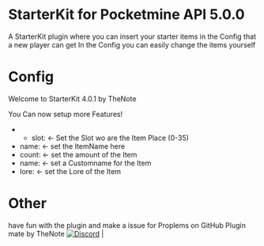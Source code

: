 # StarterKit for Pocketmine API 5.0.0
A StarterKit plugin where you can insert your starter items in the Config that a new player can get
In the Config you can easily change the items yourself

# Config

Welcome to StarterKit 4.0.1 by TheNote

You Can now setup more Features!

 * - slot: <- Set the Slot wo are the Item Place (0-35)
 *   name: <- set the ItemName here
 *   count: <- set the amount of the Item
 *   name: <- set a Customname for the Item
 *   lore: <- set the Lore of the Item
    
# Other

have fun with the plugin and make a issue for Proplems on GitHub
Plugin mate by TheNote
[![Discord](https://img.shields.io/discord/427472879072968714.svg?style=flat-square&label=discord&colorB=7289da)](https://discord.gg/ju2gGzq) |<br>
